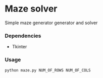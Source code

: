 # Maze solver

Simple maze generator generator and solver

### Dependencies

- Tkinter

### Usage

`python maze.py NUM_OF_ROWS NUM_OF_COLS`